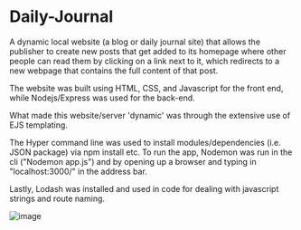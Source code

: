 # Daily-Journal

A dynamic local website (a blog or daily journal site) that allows the publisher to create new posts that get added to its homepage where other people can read them by clicking on a link next to it, which redirects to a new webpage that contains the full content of that post.

The website was built using HTML, CSS, and Javascript for the front end, while Nodejs/Express was used for the back-end. 

What made this website/server 'dynamic' was through the extensive use of EJS templating. 

The Hyper command line was used to install modules/dependencies (i.e. JSON package) via npm install etc. To run the app, Nodemon was run in the cli ("Nodemon app.js") and by opening up a browser and typing in "localhost:3000/" in the address bar. 

Lastly, Lodash was installed and used in code for dealing with javascript strings and route naming.

![image](https://user-images.githubusercontent.com/34729011/112703660-fdb7a480-8e54-11eb-9a26-9a058308b706.png)

